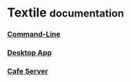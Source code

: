 <h1><i class="fas fa-asterisk" style="color:#ff1c3f"></i> Textile <small>documentation</small></h1>

### [Command-Line](Command-Line)

### [Desktop App](Desktop-App)

### [Cafe Server](Cafe-Server)